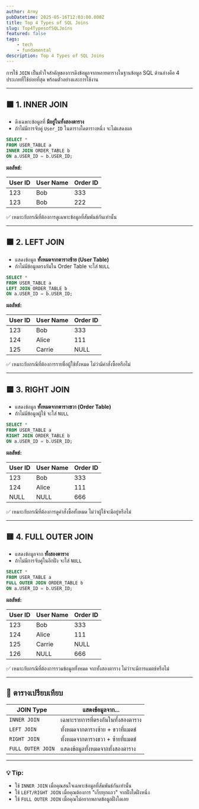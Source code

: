 ```yaml
---
author: Army
pubDatetime: 2025-05-16T12:03:00.000Z
title: Top 4 Types of SQL Joins
slug: Top4TypesofSQLJoins
featured: false
tags:
    - tech
    - fundamental
description: Top 4 Types of SQL Joins
---
```


การใช้ `JOIN` เป็นหัวใจสำคัญของการดึงข้อมูลจากหลายตารางในฐานข้อมูล SQL ด้านล่างคือ 4 ประเภทที่ใช้บ่อยที่สุด พร้อมตัวอย่างและการใช้งาน

---

## 🟩 1. INNER JOIN

- ดึงเฉพาะข้อมูลที่ **มีอยู่ในทั้งสองตาราง**
- ถ้าไม่มีการจับคู่ `User_ID` ในตารางใดตารางหนึ่ง จะไม่แสดงผล

```sql
SELECT *
FROM USER_TABLE a
INNER JOIN ORDER_TABLE b
ON a.USER_ID = b.USER_ID;
```

**ผลลัพธ์:**

| User ID | User Name | Order ID |
| ------- | --------- | -------- |
| 123     | Bob       | 333      |
| 123     | Bob       | 222      |

✅ เหมาะกับกรณีที่ต้องการดูเฉพาะข้อมูลที่สัมพันธ์กันเท่านั้น

---

## 🟪 2. LEFT JOIN

- แสดงข้อมูล **ทั้งหมดจากตารางซ้าย (User Table)**
- ถ้าไม่มีข้อมูลตรงกันใน Order Table จะใส่ `NULL`

```sql
SELECT *
FROM USER_TABLE a
LEFT JOIN ORDER_TABLE b
ON a.USER_ID = b.USER_ID;
```

**ผลลัพธ์:**

| User ID | User Name | Order ID |
| ------- | --------- | -------- |
| 123     | Bob       | 333      |
| 124     | Alice     | 111      |
| 125     | Carrie    | NULL     |

✅ เหมาะกับกรณีที่ต้องการรายชื่อผู้ใช้ทั้งหมด ไม่ว่ามีคำสั่งซื้อหรือไม่

---

## 🟦 3. RIGHT JOIN

- แสดงข้อมูล **ทั้งหมดจากตารางขวา (Order Table)**
- ถ้าไม่มีข้อมูลผู้ใช้ จะใส่ `NULL`

```sql
SELECT *
FROM USER_TABLE a
RIGHT JOIN ORDER_TABLE b
ON a.USER_ID = b.USER_ID;
```

**ผลลัพธ์:**

| User ID | User Name | Order ID |
| ------- | --------- | -------- |
| 123     | Bob       | 333      |
| 124     | Alice     | 111      |
| NULL    | NULL      | 666      |

✅ เหมาะกับกรณีที่ต้องการดูคำสั่งซื้อทั้งหมด ไม่ว่าผู้ใช้จะมีอยู่หรือไม่

---

## 🟨 4. FULL OUTER JOIN

- แสดงข้อมูลจาก **ทั้งสองตาราง**
- ถ้าไม่มีการจับคู่ในอีกฝั่ง จะใส่ `NULL`

```sql
SELECT *
FROM USER_TABLE a
FULL OUTER JOIN ORDER_TABLE b
ON a.USER_ID = b.USER_ID;
```

**ผลลัพธ์:**

| User ID | User Name | Order ID |
| ------- | --------- | -------- |
| 123     | Bob       | 333      |
| 124     | Alice     | 111      |
| 125     | Carrie    | NULL     |
| 126     | NULL      | 666      |

✅ เหมาะกับกรณีที่ต้องการรวมข้อมูลทั้งหมด จากทั้งสองตาราง ไม่ว่าจะมีการแมตช์หรือไม่

---

## 📌 ตารางเปรียบเทียบ

| JOIN Type         | แสดงข้อมูลจาก...                   |
| ----------------- | ---------------------------------- |
| `INNER JOIN`      | เฉพาะรายการที่ตรงกันในทั้งสองตาราง |
| `LEFT JOIN`       | ทั้งหมดจากตารางซ้าย + ขวาที่แมตช์  |
| `RIGHT JOIN`      | ทั้งหมดจากตารางขวา + ซ้ายที่แมตช์  |
| `FULL OUTER JOIN` | แสดงข้อมูลทั้งหมดจากทั้งสองตาราง   |

---

### 💡 Tip:

- ใช้ `INNER JOIN` เมื่อคุณสนใจเฉพาะข้อมูลที่สัมพันธ์กันเท่านั้น
- ใช้ `LEFT/RIGHT JOIN` เมื่อคุณต้องการ "เก็บทุกแถว" จากฝั่งใดฝั่งหนึ่ง
- ใช้ `FULL OUTER JOIN` เมื่อคุณไม่อยากพลาดข้อมูลฝั่งใดเลย
